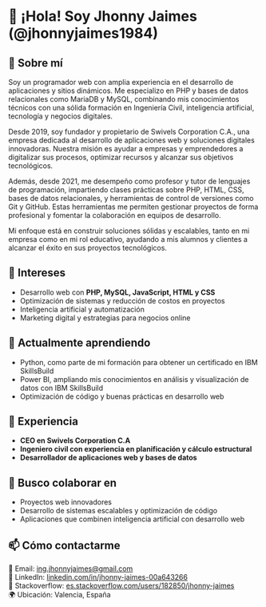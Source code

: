 # 👋 ¡Hola! Soy Jhonny Jaimes (@jhonnyjaimes1984)

## 🚀 Sobre mí  
Soy un programador web con amplia experiencia en el desarrollo de aplicaciones y sitios dinámicos. Me especializo en PHP y bases de datos relacionales como MariaDB y MySQL, combinando mis conocimientos técnicos con una sólida formación en Ingeniería Civil, inteligencia artificial, tecnología y negocios digitales.

Desde 2019, soy fundador y propietario de Swivels Corporation C.A., una empresa dedicada al desarrollo de aplicaciones web y soluciones digitales innovadoras. Nuestra misión es ayudar a empresas y emprendedores a digitalizar sus procesos, optimizar recursos y alcanzar sus objetivos tecnológicos.

Además, desde 2021, me desempeño como profesor y tutor de lenguajes de programación, impartiendo clases prácticas sobre PHP, HTML, CSS, bases de datos relacionales, y herramientas de control de versiones como Git y GitHub. Estas herramientas me permiten gestionar proyectos de forma profesional y fomentar la colaboración en equipos de desarrollo.

Mi enfoque está en construir soluciones sólidas y escalables, tanto en mi empresa como en mi rol educativo, ayudando a mis alumnos y clientes a alcanzar el éxito en sus proyectos tecnológicos.

## 👀 Intereses  
- Desarrollo web con **PHP, MySQL, JavaScript, HTML y CSS**  
- Optimización de sistemas y reducción de costos en proyectos  
- Inteligencia artificial y automatización  
- Marketing digital y estrategias para negocios online  

## 🌱 Actualmente aprendiendo  
- Python, como parte de mi formación para obtener un certificado en IBM SkillsBuild
- Power BI, ampliando mis conocimientos en análisis y visualización de datos con IBM SkillsBuild
- Optimización de código y buenas prácticas en desarrollo web  

## 💼 Experiencia  
- **CEO en Swivels Corporation C.A**  
- **Ingeniero civil con experiencia en planificación y cálculo estructural**  
- **Desarrollador de aplicaciones web y bases de datos**  

## 💞️ Busco colaborar en  
- Proyectos web innovadores  
- Desarrollo de sistemas escalables y optimización de código  
- Aplicaciones que combinen inteligencia artificial con desarrollo web  

## 📫 Cómo contactarme  
📧 Email: [ing.jhonnyjaimes@gmail.com](mailto:ing.jhonnyjaimes@gmail.com)  
🔗 LinkedIn: [linkedin.com/in/jhonny-jaimes-00a643266](https://www.linkedin.com/in/jhonny-jaimes-00a643266)  
🔗 Stackoverflow: [es.stackoverflow.com/users/182850/jhonny-jaimes](https://es.stackoverflow.com/users/182850/jhonny-jaimes)  
🌍 Ubicación: Valencia, España  
